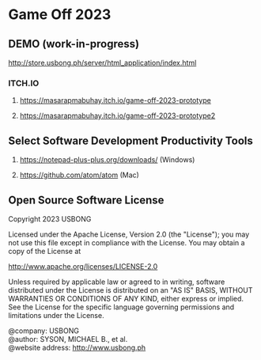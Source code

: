 # Game Off 2023

## DEMO (work-in-progress)

http://store.usbong.ph/server/html_application/index.html

### ITCH.IO

1) https://masarapmabuhay.itch.io/game-off-2023-prototype

2) https://masarapmabuhay.itch.io/game-off-2023-prototype2

## Select Software Development Productivity Tools

1) https://notepad-plus-plus.org/downloads/ (Windows)
 
2) https://github.com/atom/atom (Mac)

## Open Source Software License

Copyright 2023 USBONG

Licensed under the Apache License, Version 2.0 (the "License"); you may not use this file except in compliance with the License. You may obtain a copy of the License at

   http://www.apache.org/licenses/LICENSE-2.0
  
Unless required by applicable law or agreed to in writing, software distributed under the License is distributed on an "AS IS" BASIS, WITHOUT WARRANTIES OR CONDITIONS OF ANY KIND, either express or implied. See the License for the specific language governing permissions and limitations under the License.

@company: USBONG<br/>
@author: SYSON, MICHAEL B., et al.<br/>
@website address: http://www.usbong.ph<br/>
